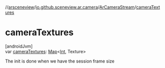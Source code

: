 //[arsceneview](../../../index.md)/[io.github.sceneview.ar.camera](../index.md)/[ArCameraStream](index.md)/[cameraTextures](camera-textures.md)

# cameraTextures

[androidJvm]\
var [cameraTextures](camera-textures.md): [Map](https://kotlinlang.org/api/latest/jvm/stdlib/kotlin.collections/-map/index.html)&lt;[Int](https://kotlinlang.org/api/latest/jvm/stdlib/kotlin/-int/index.html), Texture&gt;

The init is done when we have the session frame size
